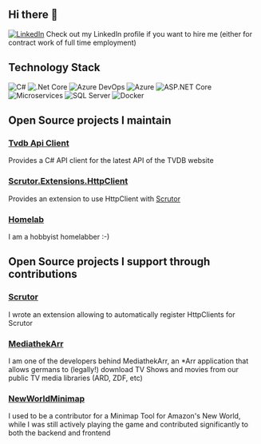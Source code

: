 ## Hi there 👋
[![LinkedIn](https://img.shields.io/badge/LinkedIn-0077B5?style=for-the-badge&logo=linkedin&logoColor=white)](https://www.linkedin.com/in/chrison-simtian/)
Check out my LinkedIn profile if you want to hire me (either for contract work of full time employment)

## Technology Stack
![C#](https://img.shields.io/badge/C%23-239120?style=for-the-badge&logo=c-sharp&logoColor=white)
![.Net Core](https://img.shields.io/badge/.NET-512BD4?style=for-the-badge&logo=dotnet&logoColor=white)
![Azure DevOps](https://img.shields.io/badge/Azure_DevOps-0078D7?style=for-the-badge&logo=azure-devops&logoColor=white)
![Azure](https://img.shields.io/badge/Azure-0089D6?style=for-the-badge&logo=microsoft-azure&logoColor=white)
![ASP.NET Core](https://img.shields.io/badge/ASP.NET_Core-512BD4?style=for-the-badge&logo=.net&logoColor=white)
![Microservices](https://img.shields.io/badge/Microservices-777BB4?style=for-the-badge&logo=microsoft&logoColor=white)
![SQL Server](https://img.shields.io/badge/SQL_Server-CC2927?style=for-the-badge&logo=microsoft-sql-server&logoColor=white)
![Docker](https://img.shields.io/badge/Docker-2496ED?style=for-the-badge&logo=docker&logoColor=white)

## Open Source projects I maintain
### [Tvdb Api Client](https://github.com/ChrisonSimtian/TvdbApi)
Provides a C# API client for the latest API of the TVDB website

### [Scrutor.Extensions.HttpClient](https://github.com/ChrisonSimtian/Scrutor.Extensions.HttpClient)
Provides an extension to use HttpClient with [Scrutor](https://github.com/khellang/Scrutor)

### [Homelab](https://github.com/ChrisonSimtian/homelab)
I am a hobbyist homelabber :-)

## Open Source projects I support through contributions
### [Scrutor](https://github.com/khellang/Scrutor)
I wrote an extension allowing to automatically register HttpClients for Scrutor
### [MediathekArr](https://github.com/PCJones/MediathekArr)
I am one of the developers behind MediathekArr, an *Arr application that allows germans to (legally!) download TV Shows and movies from our public TV media libraries (ARD, ZDF, etc)
### [NewWorldMinimap](https://github.com/CptWesley/NewWorldMinimap)
I used to be a contributor for a Minimap Tool for Amazon's New World, while I was still actively playing the game and contributed significantly to both the backend and frontend

<!--
**ChrisonSimtian/ChrisonSimtian** is a ✨ _special_ ✨ repository because its `README.md` (this file) appears on your GitHub profile.

Linkedin: https://www.linkedin.com/in/chrison-simtian/

Here are some ideas to get you started:

- 🔭 I’m currently working on ...
- 🌱 I’m currently learning ...
- 👯 I’m looking to collaborate on ...
- 🤔 I’m looking for help with ...
- 💬 Ask me about ...
- 📫 How to reach me: ...
- 😄 Pronouns: ...
- ⚡ Fun fact: ...
-->

